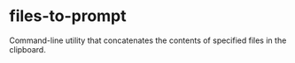# files-to-prompt
Command-line utility that concatenates the contents of specified files in the clipboard.
